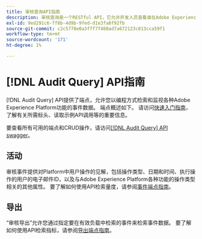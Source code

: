 ```yaml
---
title: 审核查询API指南
description: 审核查询是一个RESTful API，它允许开发人员查看谁在Adobe Experience Platform中执行了哪些操作。
exl-id: 9ed291c6-ff8b-4d9b-9fed-d1e3fa8f92fb
source-git-commit: c2c5778e0a3fff7f488ad7a672123c813cca59f1
workflow-type: tm+mt
source-wordcount: '171'
ht-degree: 1%

---
```


# [!DNL Audit Query] API指南

[!DNL Audit Query] API提供了端点，允许您以编程方式检索和监视各种Adobe Experience Platform功能的事件数据。 端点概述如下。 请访问[快速入门指南](./getting-started.md)，了解有关所需标头、读取示例API调用等的重要信息。

要查看所有可用的端点和CRUD操作，请访问[[!DNL Audit Query] API swagger](https://www.adobe.io/experience-platform-apis/references/audit-query/)。

## 活动

审核事件提供对Platform中用户操作的见解，包括操作类型、日期和时间、执行操作的用户的电子邮件ID，以及与Adobe Experience Platform各种功能的操作类型相关的其他属性。 要了解如何使用API检索量度，请参阅[事件端点指南](./events.md)。

## 导出

“审核导出”允许您通过指定要在有效负载中检索的事件来检索事件数据。 要了解如何使用API检索指标，请参阅[导出端点指南](./export.md)。
